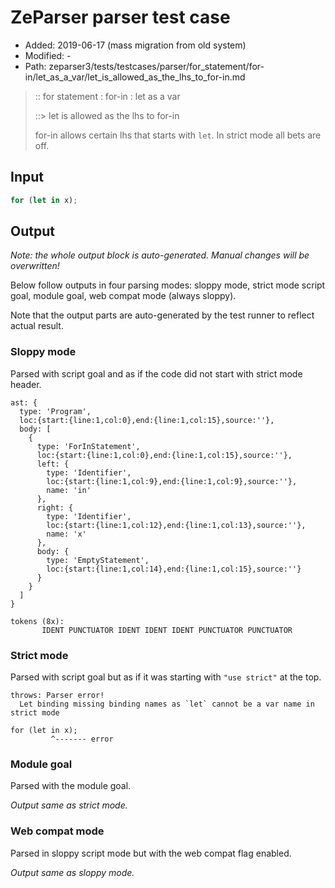 # ZeParser parser test case

- Added: 2019-06-17 (mass migration from old system)
- Modified: -
- Path: zeparser3/tests/testcases/parser/for_statement/for-in/let_as_a_var/let_is_allowed_as_the_lhs_to_for-in.md

> :: for statement : for-in : let as a var
>
> ::> let is allowed as the lhs to for-in
>
> for-in allows certain lhs that starts with `let`. In strict mode all bets are off.

## Input

`````js
for (let in x);
`````

## Output

_Note: the whole output block is auto-generated. Manual changes will be overwritten!_

Below follow outputs in four parsing modes: sloppy mode, strict mode script goal, module goal, web compat mode (always sloppy).

Note that the output parts are auto-generated by the test runner to reflect actual result.

### Sloppy mode

Parsed with script goal and as if the code did not start with strict mode header.

`````
ast: {
  type: 'Program',
  loc:{start:{line:1,col:0},end:{line:1,col:15},source:''},
  body: [
    {
      type: 'ForInStatement',
      loc:{start:{line:1,col:0},end:{line:1,col:15},source:''},
      left: {
        type: 'Identifier',
        loc:{start:{line:1,col:9},end:{line:1,col:9},source:''},
        name: 'in'
      },
      right: {
        type: 'Identifier',
        loc:{start:{line:1,col:12},end:{line:1,col:13},source:''},
        name: 'x'
      },
      body: {
        type: 'EmptyStatement',
        loc:{start:{line:1,col:14},end:{line:1,col:15},source:''}
      }
    }
  ]
}

tokens (8x):
       IDENT PUNCTUATOR IDENT IDENT IDENT PUNCTUATOR PUNCTUATOR
`````

### Strict mode

Parsed with script goal but as if it was starting with `"use strict"` at the top.

`````
throws: Parser error!
  Let binding missing binding names as `let` cannot be a var name in strict mode

for (let in x);
         ^------- error
`````


### Module goal

Parsed with the module goal.

_Output same as strict mode._

### Web compat mode

Parsed in sloppy script mode but with the web compat flag enabled.

_Output same as sloppy mode._
